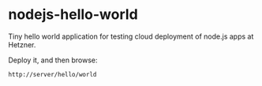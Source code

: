 nodejs-hello-world
==================

Tiny hello world application for testing cloud deployment of node.js apps at Hetzner.

Deploy it, and then browse:

	http://server/hello/world
